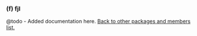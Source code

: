 ### (f) fjl
@todo - Added documentation here.
[Back to other packages and members list.](#other-packages-and-members)
